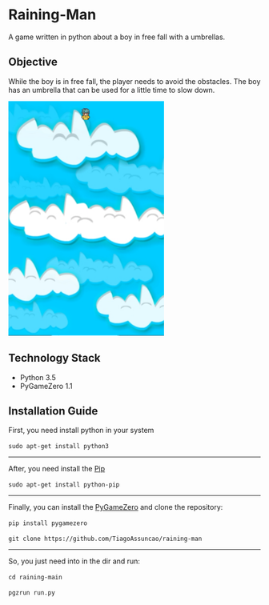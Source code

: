 # Raining-Man
A game written in python about a boy in free fall with a umbrellas.

## Objective
While the boy is in free fall, the player needs to avoid the
obstacles. The boy has an umbrella that can be used for a little
time to slow down.

![Raining Main img](https://raw.githubusercontent.com/TiagoAssuncao/raining-man/adding_hooks/images/firstversion.png)

## Technology Stack
* Python 3.5
* PyGameZero 1.1

## Installation Guide
First, you need install python in your system

`sudo apt-get install python3`

***

After, you need install the [Pip](https://pypi.python.org/pypi/pip)

`sudo apt-get install python-pip`

***

Finally, you can install the [PyGameZero](http://pygame-zero.readthedocs.io/en/latest/)
and clone the repository:

`pip install pygamezero`

`git clone https://github.com/TiagoAssuncao/raining-man`

***

So, you just need into in the dir and run:

`cd raining-main`

`pgzrun run.py`
